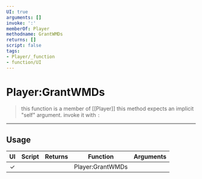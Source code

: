 ```yaml
---
UI: true
arguments: []
invoke: ':'
memberOf: Player
methodname: GrantWMDs
returns: []
script: false
tags:
- Player/_function
- function/UI
---
```

# Player:GrantWMDs
> this function is a member of [[Player]]
> this method expects an implicit "self" argument. invoke it with `:`
-----
## Usage
|  UI | Script | Returns | Function | Arguments |
|:---:|:------:|-------:|:--------:|:---------|
|✓| ||Player:GrantWMDs||
